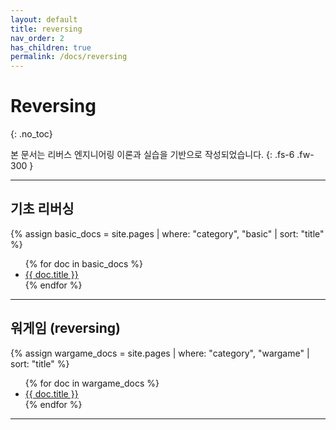 ```yaml
---
layout: default
title: reversing
nav_order: 2
has_children: true
permalink: /docs/reversing
---
```


# Reversing
{: .no_toc}

본 문서는 리버스 엔지니어링 이론과 실습을 기반으로 작성되었습니다.
{: .fs-6 .fw-300 }

---

## 기초 리버싱
{% assign basic_docs = site.pages | where: "category", "basic" | sort: "title" %}
<ul>
  {% for doc in basic_docs %}
    <li><a href="{{ doc.url }}">{{ doc.title }}</a></li>
  {% endfor %}
</ul>

---

## 워게임 (reversing)
{% assign wargame_docs = site.pages | where: "category", "wargame" | sort: "title" %}
<ul>
  {% for doc in wargame_docs %}
    <li><a href="{{ doc.url }}">{{ doc.title }}</a></li>
  {% endfor %}
</ul>

---